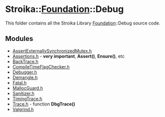 # Stroika::[Foundation](../)::Debug

This folder contains all the Stroika Library [Foundation](../)::Debug source code.

## Modules

- [AssertExternallySynchronizedMutex.h](AssertExternallySynchronizedMutex.h)
- [Assertions.h](Assertions.h) - **very important**, **Assert()**, **Ensure()**, etc
- [BackTrace.h](BackTrace.h)
- [CompileTimeFlagChecker.h](CompileTimeFlagChecker.h)
- [Debugger.h](Debugger.h)
- [Demangle.h](Demangle.h)
- [Fatal.h](Fatal.h)
- [MallocGuard.h](MallocGuard.h)
- [Sanitizer.h](Sanitizer.h)
- [TimingTrace.h](TimingTrace.h)
- [Trace.h](Trace.h) - function **DbgTrace()**
- [Valgrind.h](Valgrind.h)
